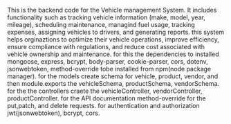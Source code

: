 This is the backend code for the Vehicle management System. It includes functionality such as tracking vehicle information (make, model, year, mileage), scheduling maintenance, managind fuel usage, tracking expenses,
assigning vehicles to drivers, and generating reports. this system helps orginaztions to optimize their vehicle operations, improve efficiency, ensure compliance with regulations, and reduce cost associated with 
vehicle ownership and maintenance.
for this the dependencies to installed mongoose, express, bcrypt, body-parser, cookie-parser, cors, dotenv, jsonwebtoken, method-override tobe installed from npm(node package manager).
for the models create schema for vehicle, product, vendor, and then module.exports the vehicleSchema, productSchema, vendorSchema.
for the the controllers craete the vehicleController, vendorController, productController. for the API documentation method-override for the put,patch, and delete requests.
for authentication and authorization jwt(jsonwebtoken), bcrypt, cors.

